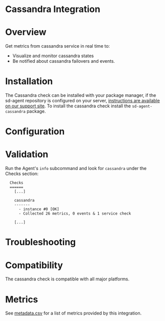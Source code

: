 # Cassandra Integration

# Overview

Get metrics from cassandra service in real time to:

* Visualize and monitor cassandra states
* Be notified about cassandra failovers and events.

# Installation

The Cassandra check can be installed with your package manager, if the sd-agent repository is configured on your server, [instructions are available on our support site](https://support.serverdensity.com/hc/en-us/search?query=cassandra). To install the cassandra check install the `sd-agent-cassandra` package.

# Configuration

# Validation

Run the Agent's `info` subcommand and look for `cassandra` under the Checks section:

```
  Checks
  ======
    [...]

    cassandra
    -------
      - instance #0 [OK]
      - Collected 26 metrics, 0 events & 1 service check

    [...]
```

# Troubleshooting

# Compatibility

The cassandra check is compatible with all major platforms.

# Metrics

See [metadata.csv](metadata.csv) for a list of metrics provided by this integration.

